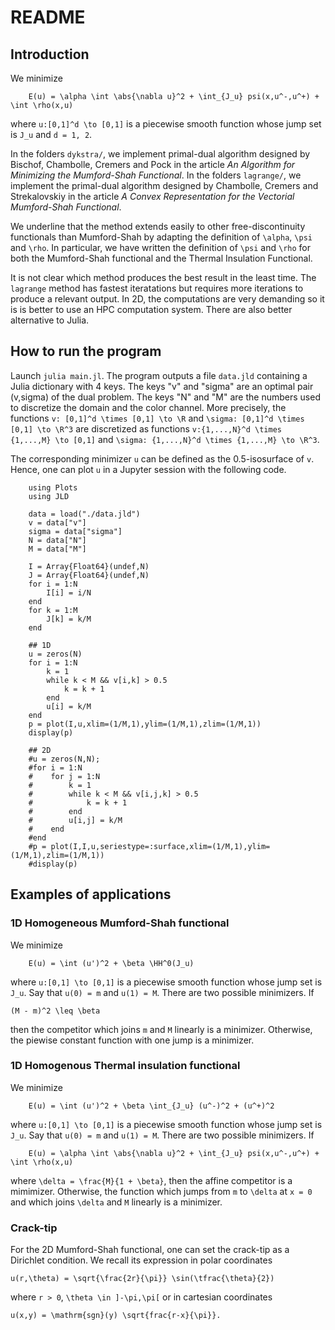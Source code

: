 # README

## Introduction
We minimize
```
    E(u) = \alpha \int \abs{\nabla u}^2 + \int_{J_u} psi(x,u^-,u^+) + \int \rho(x,u)
```
where `u:[0,1]^d \to [0,1]` is a piecewise smooth function whose jump set is `J_u` and `d = 1, 2`.

In the folders `dykstra/`, we implement primal-dual algorithm designed by Bischof, Chambolle, Cremers and Pock in the article _An Algorithm for Minimizing the Mumford-Shah Functional_.
In the folders `lagrange/`, we implement the primal-dual algorithm designed by Chambolle, Cremers and Strekalovskiy in the article _A Convex Representation for the Vectorial Mumford-Shah Functional_.

We underline that the method extends easily to other free-discontinuity functionals than Mumford-Shah by adapting the definition of `\alpha`, `\psi` and `\rho`.
In particular, we have written the definition of `\psi` and `\rho` for both the Mumford-Shah functional and the Thermal Insulation Functional.

It is not clear which method produces the best result in the least time.
The `lagrange` method has fastest iteratations but requires more iterations to produce a relevant output.
In 2D, the computations are very demanding so it is is better to use an HPC computation system. There are also better alternative to Julia.

## How to run the program

Launch `julia main.jl`.
The program outputs a file `data.jld` containing a Julia dictionary with 4 keys.
The keys "v" and "sigma" are an optimal pair (v,sigma) of the dual problem.
The keys "N" and "M" are the numbers used to discretize the domain and the color channel.
More precisely, the functions `v: [0,1]^d \times [0,1] \to \R` and `\sigma: [0,1]^d \times [0,1] \to \R^3` are discretized as functions `v:{1,...,N}^d \times {1,...,M} \to [0,1]` and `\sigma: {1,...,N}^d \times {1,...,M} \to \R^3`.

The corresponding minimizer `u` can be defined as the 0.5-isosurface of `v`.
Hence, one can plot `u` in a Jupyter session with the following code.

```
    using Plots
    using JLD

    data = load("./data.jld")
    v = data["v"]
    sigma = data["sigma"]
    N = data["N"]
    M = data["M"]

    I = Array{Float64}(undef,N)
    J = Array{Float64}(undef,N)
    for i = 1:N
        I[i] = i/N
    end
    for k = 1:M
        J[k] = k/M
    end

    ## 1D
    u = zeros(N)
    for i = 1:N
        k = 1
        while k < M && v[i,k] > 0.5
            k = k + 1
        end
        u[i] = k/M
    end
    p = plot(I,u,xlim=(1/M,1),ylim=(1/M,1),zlim=(1/M,1))
    display(p)

    ## 2D
    #u = zeros(N,N);
    #for i = 1:N
    #    for j = 1:N
    #        k = 1
    #        while k < M && v[i,j,k] > 0.5
    #            k = k + 1
    #        end
    #        u[i,j] = k/M
    #    end
    #end
    #p = plot(I,I,u,seriestype=:surface,xlim=(1/M,1),ylim=(1/M,1),zlim=(1/M,1))
    #display(p)
```

## Examples of applications

### 1D Homogeneous Mumford-Shah functional

We minimize
```
    E(u) = \int (u')^2 + \beta \HH^0(J_u)
```
where `u:[0,1] \to [0,1]` is a piecewise smooth function whose jump set is `J_u`.
Say that `u(0) = m` and `u(1) = M`.
There are two possible minimizers.
If
```
(M - m)^2 \leq \beta
```
then the competitor which joins `m` and `M` linearly is a minimizer.
Otherwise, the piewise constant function with one jump is a minimizer.


### 1D Homogenous Thermal insulation functional

We minimize
```
    E(u) = \int (u')^2 + \beta \int_{J_u} (u^-)^2 + (u^+)^2
```
where `u:[0,1] \to [0,1]` is a piecewise smooth function whose jump set is `J_u`.
Say that `u(0) = m` and `u(1) = M`.
There are two possible minimizers.
If
```
    E(u) = \alpha \int \abs{\nabla u}^2 + \int_{J_u} psi(x,u^-,u^+) + \int \rho(x,u)
```
where `\delta = \frac{M}{1 + \beta}`, then the affine competitor is a mimimizer.
Otherwise, the function which jumps from `m` to `\delta` at `x = 0` and which
joins `\delta` and `M` linearly is a minimizer.

### Crack-tip

For the 2D Mumford-Shah functional, one can set the crack-tip as a Dirichlet condition. We recall its expression in polar coordinates
```
u(r,\theta) = \sqrt{\frac{2r}{\pi}} \sin(\tfrac{\theta}{2})
```
where `r > 0`, `\theta \in ]-\pi,\pi[` or in cartesian coordinates
```
u(x,y) = \mathrm{sgn}(y) \sqrt{frac{r-x}{\pi}}.
```
